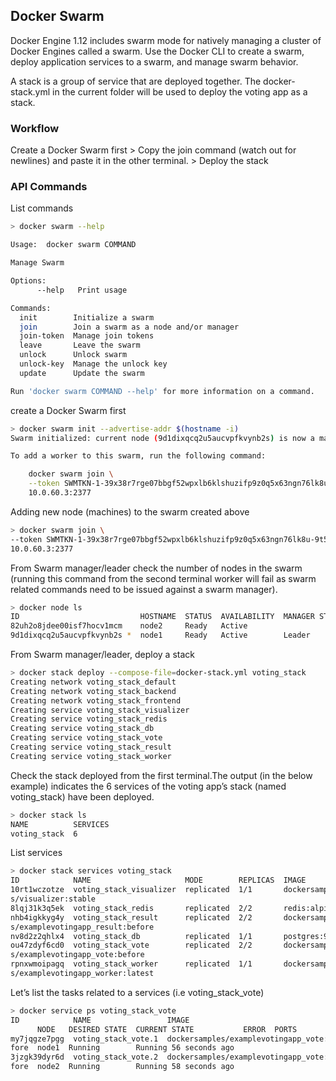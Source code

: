 ## Docker Swarm

Docker Engine 1.12 includes swarm mode for natively managing a cluster of Docker Engines called a swarm. Use the Docker CLI to create a swarm, deploy application services to a swarm, and manage swarm behavior.

A stack is a group of service that are deployed together. The docker-stack.yml in the current folder will be used to deploy the voting app as a stack.

### Workflow

Create a Docker Swarm first > Copy the join command (watch out for newlines) and paste it in the other terminal. > Deploy the stack

### API Commands

List commands 
```sh
> docker swarm --help

Usage:  docker swarm COMMAND

Manage Swarm

Options:
      --help   Print usage

Commands:
  init        Initialize a swarm
  join        Join a swarm as a node and/or manager
  join-token  Manage join tokens
  leave       Leave the swarm
  unlock      Unlock swarm
  unlock-key  Manage the unlock key
  update      Update the swarm

Run 'docker swarm COMMAND --help' for more information on a command.
```


create a Docker Swarm first

```sh
> docker swarm init --advertise-addr $(hostname -i)
Swarm initialized: current node (9d1dixqcq2u5aucvpfkvynb2s) is now a manager.

To add a worker to this swarm, run the following command:

    docker swarm join \
    --token SWMTKN-1-39x38r7rge07bbgf52wpxlb6klshuzifp9z0q5x63ngn76lk8u-9t5gb8a6yfa5khem8j1vwegaz \
    10.0.60.3:2377
```

Adding new node (machines) to the swarm created above

```sh
> docker swarm join \
--token SWMTKN-1-39x38r7rge07bbgf52wpxlb6klshuzifp9z0q5x63ngn76lk8u-9t5gb8a6yfa5khem8j1vwegaz \
10.0.60.3:2377
```

From Swarm manager/leader check the number of nodes in the swarm (running this command from the second terminal worker will fail as swarm related commands need to be issued against a swarm manager).

```sh
> docker node ls
ID                           HOSTNAME  STATUS  AVAILABILITY  MANAGER STATUS
82uh2o8jdee00isf7hocv1mcm    node2     Ready   Active
9d1dixqcq2u5aucvpfkvynb2s *  node1     Ready   Active        Leader
```

From Swarm manager/leader, deploy a stack

```sh
> docker stack deploy --compose-file=docker-stack.yml voting_stack
Creating network voting_stack_default
Creating network voting_stack_backend
Creating network voting_stack_frontend
Creating service voting_stack_visualizer
Creating service voting_stack_redis
Creating service voting_stack_db
Creating service voting_stack_vote
Creating service voting_stack_result
Creating service voting_stack_worker
```

Check the stack deployed from the first terminal.The output (in the below example) indicates the 6 services of the voting app’s stack (named voting_stack) have been deployed.

```sh
> docker stack ls
NAME          SERVICES
voting_stack  6
```

List services

```sh
> docker stack services voting_stack
ID            NAME                     MODE        REPLICAS  IMAGE
10rt1wczotze  voting_stack_visualizer  replicated  1/1       dockersample
s/visualizer:stable
8lqj31k3q5ek  voting_stack_redis       replicated  2/2       redis:alpine
nhb4igkkyg4y  voting_stack_result      replicated  2/2       dockersample
s/examplevotingapp_result:before
nv8d2z2qhlx4  voting_stack_db          replicated  1/1       postgres:9.4
ou47zdyf6cd0  voting_stack_vote        replicated  2/2       dockersample
s/examplevotingapp_vote:before
rpnxwmoipagq  voting_stack_worker      replicated  1/1       dockersample
s/examplevotingapp_worker:latest
```

Let’s list the tasks related to a services (i.e voting_stack_vote)
```sh
> docker service ps voting_stack_vote
ID            NAME                 IMAGE
      NODE   DESIRED STATE  CURRENT STATE           ERROR  PORTS
my7jqgze7pgg  voting_stack_vote.1  dockersamples/examplevotingapp_vote:be
fore  node1  Running        Running 56 seconds ago
3jzgk39dyr6d  voting_stack_vote.2  dockersamples/examplevotingapp_vote:be
fore  node2  Running        Running 58 seconds ago
```
